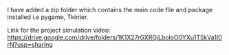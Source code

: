 I have added a zip folder which contains the main code file and package installed i.e pygame, Tkinter. 

Link for the project simulation video: https://drive.google.com/drive/folders/1K1X27rGXRGjLboloO0YXu1T5kVa1I0rN?usp=sharing
